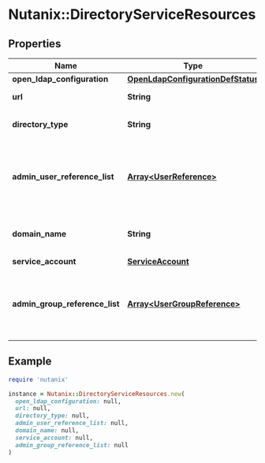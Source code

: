 # Nutanix::DirectoryServiceResources

## Properties

| Name | Type | Description | Notes |
| ---- | ---- | ----------- | ----- |
| **open_ldap_configuration** | [**OpenLdapConfigurationDefStatus**](OpenLdapConfigurationDefStatus.md) |  | [optional] |
| **url** | **String** | URL of the directory. |  |
| **directory_type** | **String** | Type of the directory service. |  |
| **admin_user_reference_list** | [**Array&lt;UserReference&gt;**](UserReference.md) | The list of admin users available in the directory service.  | [optional] |
| **domain_name** | **String** | The domain name of the directory service. |  |
| **service_account** | [**ServiceAccount**](ServiceAccount.md) |  |  |
| **admin_group_reference_list** | [**Array&lt;UserGroupReference&gt;**](UserGroupReference.md) | List of admin user groups available in the directory service.  | [optional] |

## Example

```ruby
require 'nutanix'

instance = Nutanix::DirectoryServiceResources.new(
  open_ldap_configuration: null,
  url: null,
  directory_type: null,
  admin_user_reference_list: null,
  domain_name: null,
  service_account: null,
  admin_group_reference_list: null
)
```

